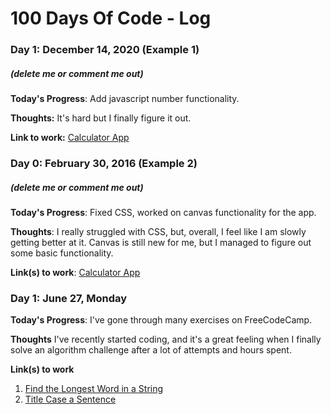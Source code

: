 # 100 Days Of Code - Log

### Day 1: December 14, 2020 (Example 1)
##### (delete me or comment me out)

**Today's Progress**: Add javascript number functionality.

**Thoughts:** It's hard but I finally figure it out.

**Link to work:** [Calculator App](https://rawcdn.githack.com/gauravnumber/Calculator/e3a5bf35178b65fefe4b3d2297848027857eb1e9/index.html)

### Day 0: February 30, 2016 (Example 2)
##### (delete me or comment me out)

**Today's Progress**: Fixed CSS, worked on canvas functionality for the app.

**Thoughts**: I really struggled with CSS, but, overall, I feel like I am slowly getting better at it. Canvas is still new for me, but I managed to figure out some basic functionality.

**Link(s) to work**: [Calculator App](http://www.example.com)


### Day 1: June 27, Monday

**Today's Progress**: I've gone through many exercises on FreeCodeCamp.

**Thoughts** I've recently started coding, and it's a great feeling when I finally solve an algorithm challenge after a lot of attempts and hours spent.

**Link(s) to work**
1. [Find the Longest Word in a String](https://www.freecodecamp.com/challenges/find-the-longest-word-in-a-string)
2. [Title Case a Sentence](https://www.freecodecamp.com/challenges/title-case-a-sentence)
